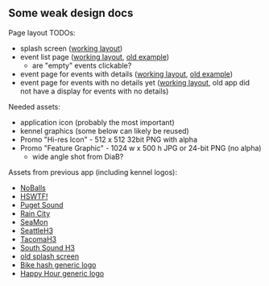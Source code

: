 ## Some weak design docs

Page layout TODOs:

- splash screen ([working layout](https://raw.githubusercontent.com/davegarred/WH3/master/design/screen_shots/splash_screen.png))
- event list page ([working layout](https://raw.githubusercontent.com/davegarred/WH3/master/design/screen_shots/event_list.png), [old example](https://lh3.googleusercontent.com/42bZqWQt8hy5sa4BMCuCW576GmMcUM_-We1IfMa6ofN2xo9ffcHfwrS727v4Bn3LrQ=w1777-h820-rw))
  - are "empty" events clickable?
- event page for events with details ([working layout](https://raw.githubusercontent.com/davegarred/WH3/master/design/screen_shots/event_details.png), [old example](https://lh3.googleusercontent.com/JfoL9T7z-dcWzOs1mSLZXCdH7Lf7beL_2jFVjJY88PxgnQOTh9ZLoRsI9DASBV-mtA=w1777-h820-rw))
- event page for events with no details yet ([working layout](https://raw.githubusercontent.com/davegarred/WH3/master/design/screen_shots/empty_event_details.png), old app did not have a display for events with no details)

Needed assets:

- application icon (probably the most important)
- kennel graphics (some below can likely be reused)
- Promo "Hi-res Icon" - 512 x 512 32bit PNG with alpha
- Promo "Feature Graphic" - 1024 w x 500 h JPG or 24-bit PNG (no alpha)
  - wide angle shot from DiaB?

Assets from previous app (including kennel logos):

- [NoBalls](https://github.com/davegarred/SeaHHH/blob/master/app/src/main/res/drawable/nbh3.png)
- [HSWTF!](https://github.com/davegarred/SeaHHH/blob/master/app/src/main/res/drawable/hswtf.png)
- [Puget Sound](https://github.com/davegarred/SeaHHH/blob/master/app/src/main/res/drawable/puget.png)
- [Rain City](https://github.com/davegarred/SeaHHH/blob/master/app/src/main/res/drawable/raincity.png)
- [SeaMon](https://github.com/davegarred/SeaHHH/blob/master/app/src/main/res/drawable/seamon.png)
- [SeattleH3](https://github.com/davegarred/SeaHHH/blob/master/app/src/main/res/drawable/seattle.png)
- [TacomaH3](https://github.com/davegarred/SeaHHH/blob/master/app/src/main/res/drawable/tacoma.png)
- [South Sound H3](https://github.com/davegarred/SeaHHH/blob/master/app/src/main/res/drawable/south_sound.png)
- [old splash screen](https://github.com/davegarred/SeaHHH/blob/master/app/src/main/res/drawable/splash.png)
- [Bike hash generic logo](https://github.com/davegarred/SeaHHH/blob/master/app/src/main/res/drawable/bike_hash.png)
- [Happy Hour generic logo](https://github.com/davegarred/SeaHHH/blob/master/app/src/main/res/drawable/happy2.png)
